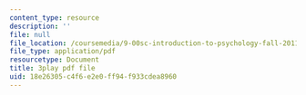 ```yaml
---
content_type: resource
description: ''
file: null
file_location: /coursemedia/9-00sc-introduction-to-psychology-fall-2011/18e26305c4f6e2e0ff94f933cdea8960_Qw4SkvZ03cc.pdf
file_type: application/pdf
resourcetype: Document
title: 3play pdf file
uid: 18e26305-c4f6-e2e0-ff94-f933cdea8960
---
```

